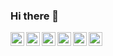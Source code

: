 ### Hi there 👋

<!--
**lucasnog181/lucasnog181** is a ✨ _special_ ✨ repository because its `README.md` (this file) appears on your GitHub profile.

Here are some ideas to get you started:

- 🔭 I’m currently working on ...
- 🌱 I’m currently learning ...
- 👯 I’m looking to collaborate on ...
- 🤔 I’m looking for help with ...
- 💬 Ask me about ...
- 📫 How to reach me: ...
- 😄 Pronouns: ...
- ⚡ Fun fact: ...
-->

<a target="_blank" href="https://www.linkedin.com/in/aryclenio-barros-060322135/">
  <img align="left" alt="LinkdeIN" width="22px" src="https://cdn.jsdelivr.net/npm/simple-icons@v3/icons/linkedin.svg" />
</a>
<a target="_blank" href="https://api.whatsapp.com/send?phone=5584999828379">
  <img align="left" alt="Whatsapp" width="22px" src="https://cdn.jsdelivr.net/npm/simple-icons@v3/icons/whatsapp.svg" />
</a>
<a target="_blank" href="https://www.instagram.com/ary.clenio/">
  <img align="left" alt="Instagram" width="22px" src="https://cdn.jsdelivr.net/npm/simple-icons@v3/icons/instagram.svg" />
</a>
<a target="_blank" href="https://dev.to/aryclenio/">
  <img align="left" alt="Devto" width="22px" src="https://cdn.jsdelivr.net/npm/simple-icons@v3/icons/dev-dot-to.svg" />
</a>
<a target="_blank" href="mailto:arycleniobarros@gmail.com">
  <img align="left" alt="Gmail" width="22px" src="https://cdn.jsdelivr.net/npm/simple-icons@v3/icons/gmail.svg" />
</a>
<a target="_blank" href="https://fb.com/aryxb">
  <img align="left" alt="Facebook" width="22px" src="https://cdn.jsdelivr.net/npm/simple-icons@v3/icons/facebook.svg" />
</a>
